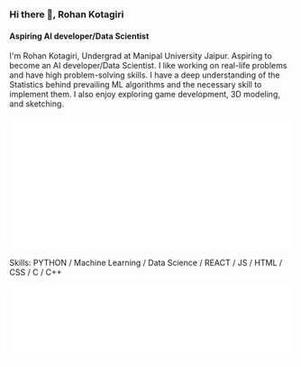 ### Hi there 👋, Rohan Kotagiri
#### Aspiring AI developer/Data Scientist
I'm Rohan Kotagiri, Undergrad at Manipal University Jaipur. Aspiring to become an AI developer/Data Scientist. I like working on real-life problems and have high problem-solving skills. I have a deep understanding of the Statistics behind prevailing ML algorithms and the necessary skill to implement them. I also enjoy exploring game development, 3D modeling, and sketching.
<br/>

![Metrics](metrics.classic.svg)

Skills: PYTHON / Machine Learning / Data Science / REACT / JS / HTML / CSS / C / C++ <br/>

<!-- [![Top Langs](https://github-readme-stats.vercel.app/api/top-langs/?username=KotagiriRohan&layout=compact&theme=dark)](https://github.com/anuraghazra/github-readme-stats)  -->

![Most used (with details)](metrics.plugin.languages.details.svg)

<!-- 
[![Anurag's GitHub stats](https://github-readme-stats.vercel.app/api?username=KotagiriRohan)](https://github.com/anuraghazra/github-readme-stats) -->


